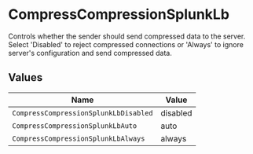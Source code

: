 # CompressCompressionSplunkLb

Controls whether the sender should send compressed data to the server. Select 'Disabled' to reject compressed connections or 'Always' to ignore server's configuration and send compressed data.


## Values

| Name                                  | Value                                 |
| ------------------------------------- | ------------------------------------- |
| `CompressCompressionSplunkLbDisabled` | disabled                              |
| `CompressCompressionSplunkLbAuto`     | auto                                  |
| `CompressCompressionSplunkLbAlways`   | always                                |
